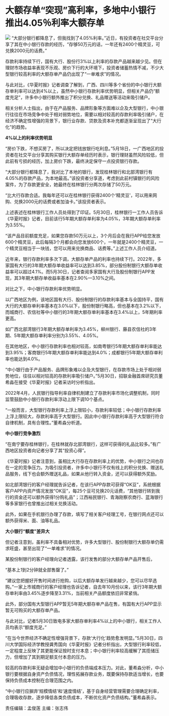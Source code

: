 

# 大额存单“突现”高利率，多地中小银行推出4.05％利率大额存单

![](https://inews.gtimg.com/om_bt/ORoUD-ntohgK9ZTKD2GsqECHurVhwNDMLzwVQSiBZKWGgAA/1000)
“大部分银行都降息了，但我找到了4.05%利率。”近日，有投资者在社交平台分享了其在中小银行存款的经历，“存够50万元的话，一年还有2400个精灵豆，可兑换2000元的话费。”

存款利率持续下行，国有大行、股份行3%以上利率的存款产品越来越少见。但在理财市场收益率表现不乐观、房价下行的大环境下，投资者储蓄热情不减，不少大型银行较高利率的大额存单产品仍出现了“一单难求”的情况。

与此对比，《华夏时报》记者调查了解到，广西、四川等多个省份的中小银行大额存单利率可以达到4%以上，虽然中小银行存款利率优势明显，但相关产品仍“额度充足”，许多中小银行额外推出了积分兑换、礼品赠送等活动来吸引储户。

相关分析人士指出，由于在产品服务、品牌形象等方面难以企及大型银行，中小银行往往在市场竞争中处于相对弱势地位，需要以相对较高的存款利率吸引储户，在经济不确定性增强的背景下，银行业存款、贷款及资本补充都逐渐呈现出了“大行化”的趋势。

**4%以上的利率优势明显**

“房价下跌，不想买房了，所以决定把钱放银行吃利息。”5月18日，一广西地区的投资者在社交平台分享其购买银行大额存单经历时表示，银行理财虽然风险较低，但此前有亏损的经历，加上房价下跌，最终决定保守一点投资银行存款。

“大部分银行都降息了，我对比了本地的银行，发现桂林银行和北部湾银行有4.05%的存款产品，为本地最高。”该投资者分享道，考虑到此前村镇银行的风险案件，为了存款更安全，她最终在桂林银行分两次存储了50万元。

“比大行存款合适。我每年还可以在桂林银行获得2400个‘精灵豆’，可以用来网购、兑换2000元的话费或者加油卡。”该投资者表示。

上述表述在桂林银行工作人员处得到了印证。5月30日，桂林银行一工作人员告诉《华夏时报》记者，目前该行5年期大额存单利率为4.05%，3年期大额存单利率为3.55%。

“该产品目前额度充足，如果您存款50万元以上，3个月后会在我行APP给您发放600个精灵豆，此后每隔3个月都会向您发放600个，一年就是2400个精灵豆，一个精灵豆相当于一块钱，您可以用来兑换商品、话费等。”上述工作人员介绍道。

近年来，银行存款利率多次下调，大额存单产品的利率也持续下行。2022年，多家国有大行的3年期大额存单收益率可以达到3.85%，部分股份制银行大额存单收益率可以超过4.1%。而5月30日，记者查阅多家国有大行及股份制银行APP发现，其3年期大额存单收益率基本在2.90%—3.10%之间。

对比之下，中小银行存款利率优势明显。

以广西地区为例，该地区国有大行、股份制银行的存款利率基本与全国持平，国有大行的大额存单利率基本在3.0%以下，股份制银行略高，但也基本在3.2%以下，而城商行、农信社等中小银行的3年期大额存单利率基本在3.4%以上，5年期利率更高。

如广西北部湾银行3年期大额存单利率为3.45%，柳州银行、藤县农信社的3年期、5年期大额存单利率分别为3.55%、4.05%。

在其他地区，中小银行存款利率也相对较高，如南粤银行5年期大额存单利率能达到3.95%；客商银行5年期大额存单利率能达到4.0%；成都银行5年期大额存单利率也能达到4.0%。

“中小银行由于产品服务、品牌形象难以企及大型银行，在存款市场上处于相对弱势地位，往往以相对较高的存款利率吸引储户。”5月30日，招联金融首席研究员董希淼在接受《华夏时报》记者采访时分析指出。

2022年4月，人民银行指导利率自律机制建立了存款利率市场化调整机制，同时监管鼓励中小银行存款利率浮动上限下调10个基点。

“一般而言，大型银行存款利率上浮上限较小，存款利率较低；中小银行存款利率上浮上限较大，存款利率高于大型银行。因此中小银行存款利率高于大型银行符合自律机制，具有合理性。”董希淼分析道。

**中小银行竞争激烈**

“在南宁要存桂林银行，在桂林就存北部湾银行，这样可获得的礼品比较多。”有广西地区投资者向记者分享了其“投资心得”。

《华夏时报》记者注意到，虽相比大行存在存款利率上的优势，中小银行之间也存在一定的竞争压力。为吸引投资者，许多中小银行不仅有线上的积分兑换、赠送礼品服务，线下也会额外赠送礼品，如果从他行转入资金，还可以获得额外奖励。

如北部湾银行的客户经理就告诉记者，在该行APP存款可获得“OK豆”，系统根据客户APP内资产情况发放“OK豆”，每25个豆可兑换20元话费，“其他银行转到我行的资金还可以额外获得1分购礼品”；江西裕民银行、青海刚察农商行、蓝海银行等多家银行也曾推出过相关兑换活动。

此外，如果在手机银行办理了存款，填写了相关客户经理工号，在银行网点还可以额外获得米、面、油等礼品。

**大小银行“额度”差异大**

但记者注意到，虽利率不具备相对优势，许多大型银行、股份制银行大额存单仍需求旺盛，甚至出现了“一单难求”的情况。

某股份制银行的客户经理向记者透露，该行发售的部分大额存单产品开售后，

“基本上1到2分钟就全部售罄了。”

“建议您把握好开售时间进行抢购，以后大额存单发行越来越少，您可以尽早选购。”一家上市城商行的客户经理也告诉记者，自去年10月份以来，该行3年期大额存单利率由3.45%逐步降至3.31%，当前相关产品额度依旧非常紧俏。

此外，部分国有大型银行APP暂无5年期大额存单产品在售，有国有大行APP显示暂无可购买的大额存单产品。

与此对比，记者5月30日致电多家大额存单利率4%以上的中小银行，相关工作人员均表示“额度充足。”

“在当今世界经济不确定性增强背景下，存款‘大行化’趋势愈发明显。”5月30日，四川大学国际经济学教授龚秀国向《华夏时报》记者分析指出，大型银行利率较低，一定程度上反映了其更能保证按时支付本息；中小银行利率较高缓解了其揽储压力，但增加了其到期足额支付本息的压力。

较高的存款利率无疑会增加中小银行的负债端成本压力。对此，董希淼分析，中小银行要根据自身资产负债情况，理性拓展存款业务，既要保持存款适当增长，也要保持负债成本控制在合理范围之内。

“中小银行应摒弃‘规模情结’和‘速度情结’，基于自身经营管理需要合理确定利率，合理吸收存款，逐步降低各类负债成本，不断优化资产负债结构。”董希淼表示。

责任编辑：孟俊莲 主编：张志伟

